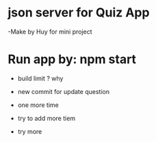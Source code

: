 # json server for Quiz App

-Make by Huy for mini project

# Run app by: npm start

- build limit ? why
- new commit for update question
- one more time

- try to add more tiem
- try more
